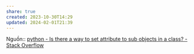 ```yaml
---
share: true
created: 2023-10-30T14:29
updated: 2024-02-01T21:39
---
```


Nguồn:: [python - Is there a way to set attribute to sub objects in a class? - Stack Overflow](https://stackoverflow.com/questions/77589457/is-there-a-way-to-set-attribute-to-sub-objects-in-a-class/77589533?noredirect=1#comment136786147_77589533)
